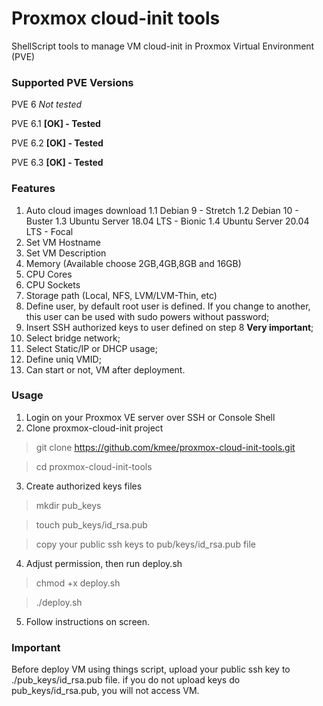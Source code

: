 # Proxmox cloud-init tools
ShellScript tools to manage VM cloud-init in Proxmox Virtual Environment (PVE)

### Supported PVE Versions
PVE 6 *Not tested*

PVE 6.1 **[OK] - Tested**

PVE 6.2 **[OK] - Tested**

PVE 6.3 **[OK] - Tested**

### Features
1. Auto cloud images download
1.1 Debian 9 - Stretch
1.2 Debian 10 - Buster
1.3 Ubuntu Server 18.04 LTS - Bionic
1.4 Ubuntu Server 20.04 LTS - Focal
2. Set VM Hostname
3. Set VM Description
4. Memory (Available choose 2GB,4GB,8GB and 16GB)
5. CPU Cores
6. CPU Sockets
7. Storage path (Local, NFS, LVM/LVM-Thin, etc)
8. Define user, by default root user is defined. If you change to another, this user can be used with sudo powers without password;
9. Insert SSH authorized keys to user defined on step 8 **Very important**;
10. Select bridge network;
11. Select Static/IP or DHCP usage;
12. Define uniq VMID;
13. Can start or not, VM after deployment.

### Usage
1. Login on your Proxmox VE server over SSH or Console Shell
2. Clone proxmox-cloud-init project
> git clone https://github.com/kmee/proxmox-cloud-init-tools.git

> cd proxmox-cloud-init-tools
3. Create authorized keys files
> mkdir pub_keys

> touch pub_keys/id_rsa.pub

> copy your public ssh keys to pub/keys/id_rsa.pub file
4. Adjust permission, then run deploy.sh
> chmod +x deploy.sh

> ./deploy.sh
5. Follow instructions on screen.

### Important
Before deploy VM using things script, upload your public ssh key to ./pub_keys/id_rsa.pub file.
if you do not upload keys do pub_keys/id_rsa.pub, you will not access VM.
